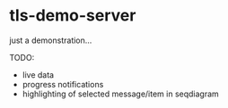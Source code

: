tls-demo-server
===============

just a demonstration...

TODO:
- live data
- progress notifications
- highlighting of selected message/item in seqdiagram